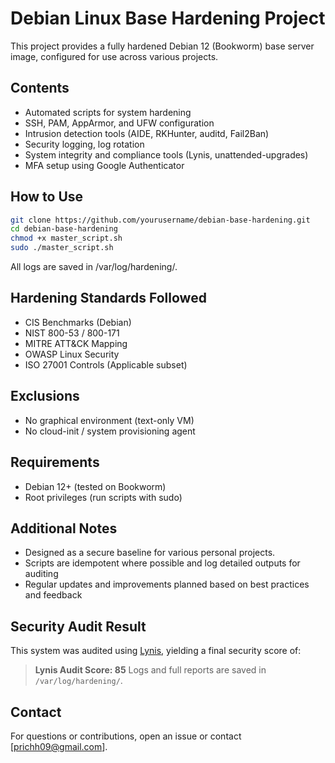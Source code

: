 #  Debian Linux Base Hardening Project

This project provides a fully hardened Debian 12 (Bookworm) base server image, configured for use across various projects.

##  Contents

- Automated scripts for system hardening
- SSH, PAM, AppArmor, and UFW configuration
- Intrusion detection tools (AIDE, RKHunter, auditd, Fail2Ban)
- Security logging, log rotation
- System integrity and compliance tools (Lynis, unattended-upgrades)
- MFA setup using Google Authenticator

##  How to Use

```bash
git clone https://github.com/yourusername/debian-base-hardening.git
cd debian-base-hardening
chmod +x master_script.sh
sudo ./master_script.sh
```

All logs are saved in /var/log/hardening/.

## Hardening Standards Followed
- CIS Benchmarks (Debian)
- NIST 800-53 / 800-171
- MITRE ATT&CK Mapping
- OWASP Linux Security
- ISO 27001 Controls (Applicable subset)

## Exclusions
- No graphical environment (text-only VM)
- No cloud-init / system provisioning agent

## Requirements
- Debian 12+ (tested on Bookworm)
- Root privileges (run scripts with sudo)

## Additional Notes
- Designed as a secure baseline for various personal projects.
- Scripts are idempotent where possible and log detailed outputs for auditing
- Regular updates and improvements planned based on best practices and feedback

## Security Audit Result
This system was audited using [Lynis](https://cisofy.com/lynis/), yielding a final security score of:
> **Lynis Audit Score: 85**
Logs and full reports are saved in `/var/log/hardening/`.

## Contact
For questions or contributions, open an issue or contact [prichh09@gmail.com].
